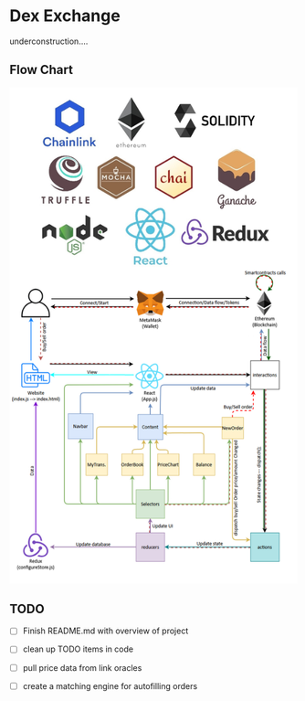 

# Dex Exchange 
  underconstruction....


## Flow Chart
![](public/chart.png)


## TODO
- [ ] Finish README.md with overview of project
- [ ] clean up TODO items in code
- [ ] pull price data from link oracles
- [ ] create a matching engine for autofilling orders

